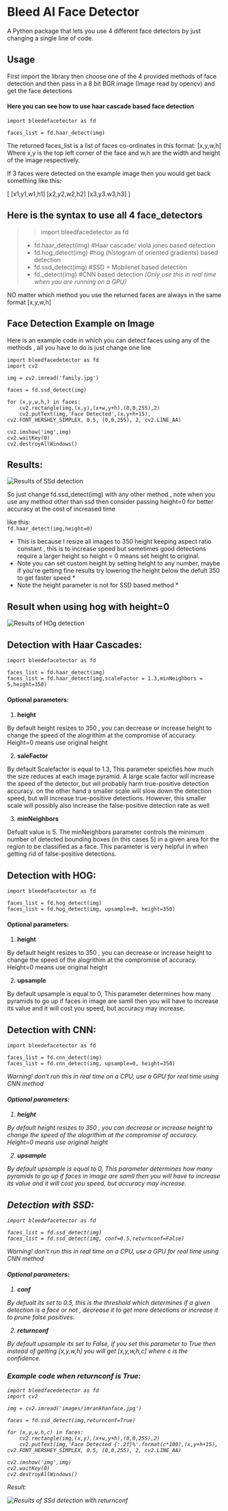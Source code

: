 # Bleed AI Face Detector

A Python package that lets you use 4 different face detectors by just changing a single line of code.

## Usage

First import the library then choose one of the 4 provided methods of face detection and then pass in a 8 bit BGR image (Image read by opencv) and get the face detections

#### Here you can see how to use haar cascade based face detection
```
import bleedefacetector as fd

faces_list = fd.haar_detect(img)

```

The returned faces_list is a list of faces co-ordinates in this format: [x,y,w,h] 
Where x,y is the top left corner of the face and w,h are the width and height of the image respectively.

If 3 faces were detected on the example image then you would get back something like this:

[
[x1,y1,w1,h1]
[x2,y2,w2,h2]
[x3,y3.w3,h3]
]

## Here is the syntax to use all 4 face_detectors

>>  import bleedfacedetector as fd 
> * fd.haar_detect(img)  #Haar cascade/ viola jones based detection 
> * fd.hog_detect(img)   #hog (histogram of oriented gradients) based detection 
> * fd.ssd_detect(img)   #SSD + Mobilenet based detection  
> * fd._detect(img)   #CNN based detection  *(Only use this in real time when you are running on a GPU)* 

NO matter which method you use the returned faces are always in the same format [x,y,w,h]

## Face Detection Example on Image
Here is an example code in which you can detect faces using any of the methods , all you have to do is just change one line


```
import bleedfacedetector as fd
import cv2

img = cv2.imread('family.jpg')

faces = fd.ssd_detect(img)

for (x,y,w,h,) in faces:
    cv2.rectangle(img,(x,y),(x+w,y+h),(0,0,255),2)
    cv2.putText(img,'Face Detected',(x,y+h+15), cv2.FONT_HERSHEY_SIMPLEX, 0.5, (0,0,255), 2, cv2.LINE_AA)

cv2.imshow('img',img)
cv2.waitKey(0)
cv2.destroyAllWindows()
```
## Results:
![Results of SSd detection](images/detectedfamily.jpg)


So just change fd.ssd_detect(img) with any other method , note when you use any method other than ssd then consider passing height=0 for better accuracy at the cost of increased time

like this: <br>
```fd.haar_detect(img,height=0)```

* This is because I resize all images to 350 height keeping aspect ratio constant , this is to increase speed but sometimes good detections require a larger height so height = 0 means set height to original. 
* Note you can set custom height by setting height to any number, maybe if you're getting fine results try lowering the height below the defult 350 to get faster speed *
* Note the height parameter is not for SSD based method *

## Result when using hog with height=0
![Results of HOg detection](images/detectedfamilywithhog.jpg)


## Detection with Haar Cascades:
```
import bleedefacetector as fd

faces_list = fd.haar_detect(img)
faces_list = fd.haar_detect(img,scaleFactor = 1.3,minNeighbors = 5,height=350)
```
#### Optional parameters:
1.  <b> height </b>
    
 By default height resizes to 350 , you can decrease or increase height to change the speed of the alogrithim at the compromise of accuracy. Height=0 means use original height
 
 2. <b> saleFactor </b> 
    
 By default Scalefactor is equal to 1.3, This parameter speicfies how much the size reduces at each image pyramid. A large scale factor will increase the speed of the detector, but wil probably harm  true-positive detection accuracy. on the other hand a smaller scale will slow down the detection speed, but will increase true-positive detections. However, this smaller scale will possibly also increase the false-positive detection rate as well
 
 3. <b> minNeighbors </b>

Defualt value is 5. The minNeighbors parameter controls the minimum number of detected bounding boxes (in this cases 5) in a given area for the region to be classified as a face. This parameter is very helpful in when getting rid of  false-positive detections.


## Detection with HOG:
```
import bleedefacetector as fd

faces_list = fd.hog_detect(img)
faces_list = fd.hog_detect(img, upsample=0, height=350)
```
#### Optional parameters:
1.  <b> height </b>
    
 By default height resizes to 350 , you can decrease or increase height to change the speed of the alogrithim at the compromise of accuracy. Height=0 means use original height
 
 2. <b>  upsample </b> 
    
 By default upsample is equal to 0, This parameter determines how many pyramids to go up if faces in image are samll then you will have to increase its value and it will cost you speed, but accuracy may increase.
 
 
 ## Detection with CNN:
```
import bleedefacetector as fd

faces_list = fd.cnn_detect(img)
faces_list = fd.cnn_detect(img, upsample=0, height=350)
```
<i> Warning! don't run this in real time on a CPU, use a GPU for real time using CNN method <i>

#### Optional parameters:
1.  <b> height </b>
    
 By default height resizes to 350 , you can decrease or increase height to change the speed of the alogrithim at the compromise of accuracy. Height=0 means use original height
 
 2. <b>  upsample </b> 
    
 By default upsample is equal to 0, This parameter determines how many pyramids to go up if faces in image are samll then you will have to increase its value and it will cost you speed, but accuracy may increase.
 
 
  ## Detection with SSD:
```
import bleedefacetector as fd

faces_list = fd.ssd_detect(img)
faces_list = fd.ssd_detect(img, conf=0.5,returnconf=False)

```
 Warning! don't run this in real time on a CPU, use a GPU for real time using CNN method 

#### Optional parameters:
1.  <b> conf </b>
    
 By defualt its set to  0.5, this is the threshold which determines if a given detection is a face or not , decrease it to get more detections or increase it to prune false positives.
 
 2. <b>  returnconf </b> 
    
 By default upsample its set to False, if you set this parameter to True then instead of getting [x,y,w,h] you will get [x,y,w,h,c] where c is the confidence.
 
### Example code when returnconf is True:
```
import bleedfacedetector as fd
import cv2

img = cv2.imread('images/imrankhanface.jpg')

faces = fd.ssd_detect(img,returnconf=True)

for (x,y,w,h,c) in faces:
    cv2.rectangle(img,(x,y),(x+w,y+h),(0,0,255),2)
    cv2.putText(img,'Face Detected {:.2f}%'.format(c*100),(x,y+h+15), cv2.FONT_HERSHEY_SIMPLEX, 0.5, (0,0,255), 2, cv2.LINE_AA)

cv2.imshow('img',img)
cv2.waitKey(0)
cv2.destroyAllWindows()
```
Result:

![Results of SSd detection with returnconf](images/detecteduturn.jpg)


